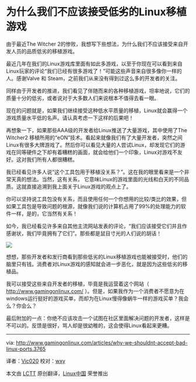 为什么我们不应该接受低劣的Linux移植游戏
================================================================================
由于最近The Witcher 2的惨败，我想写下些想法，为什么我们不应该接受来自开发人员的品质低劣的移植游戏。

最近几年在我们的Linux游戏库里面有如此多游戏，以至于你现在可以看到来自Linux玩家的评论“我们已经有很多游戏了！”可能这些声音来自很多像你一样的人。感谢Valve 和 Steam，之前我们从来没有得到过这么多的开发者的关注。

同样由于开发者的推进，我们看见了伴随而来的各种移植游戏，坦率地说，它们的质量十分的低劣，或者说对于大多数人们来说根本不值得去看一眼。

现在的问题就是，如果我们继续接受这种低水平质量的移植，Linux就会赢得一个游戏质量水平低的名声。请认真考虑一下这样的后果吧！

再想象一下，如果那些AAA级的开发者给Linux推送了大量游戏，其中使用了The Witcher2 移植所用的“eON”技术。看起来就像我们有了大量开发者，突然之间Linux有很多大牌游戏了。然后你可以看见大量的人尝试Linux，却发现它们的游戏在同等硬件之下却有着糟糕的画面，就会给他们一个印象，Linux对游戏不友好。这对我们所有人都很糟糕。

我已经看见许多人说“这个工具包用于移植没关系？”。这在我的眼里看来是一个非常天真的想法。当然，这有关系， 它意味Linux的游戏里面的光线和白天的不同品质。这就直接追溯到我上面关于Linux游戏的观点上了。

你可以坚持说工具包没有关系，而且使用任何一个你想用的比较/类比的效果，但如果工具包是导致问题的根源，就像我们说的计算机占用了99%的处理能力的软件一样，是的，它当然有关系！

如今，我已经看见许多来自其他主流网站发表的评论，“我们应该接受它们并且作感谢状，我们毕竟拥有了它们”。那些都是鼠目寸光的人们说的胡话！

![](http://www.gamingonlinux.com/uploads/articles/article_images/1401025331gol2.jpg)

想想，那些开发者和发行商看到那些低劣的Linux移植游戏也能被接受时，他们的脑里只有钱。消费者对Linux游戏的感知就会进一步恶化，就是因为这些低劣的移植品。

我可以接受这些来自开发者的移植，毕竟是我运营着这个网站（ http://www.gamingonlinux.com/ ）。但是，如果我作为一个消费者不愿意为在windows运行挺好的游戏买单，而却为在Linux慢得像蜗牛一样的游戏买单？我会么？你会么？

最后附加的一点：你绝不应该攻击一个试图在社区里面解决问题的开发者，这样是不可以的。反馈是很好，骂人却是很幼稚的，这会使得Linux看起来更糟。

--------------------------------------------------------------------------------

via: http://www.gamingonlinux.com/articles/why-we-shouldnt-accept-bad-linux-ports.3765

译者：[Vic020](http://www.vicyu.net) 校对：[wxy](https://github.com/wxy)

本文由 [LCTT](https://github.com/LCTT/TranslateProject) 原创翻译，[Linux中国](http://linux.cn/) 荣誉推出

